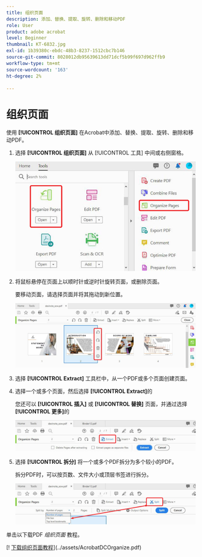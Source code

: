 ```yaml
---
title: 组织页面
description: 添加、替换、提取、旋转、删除和移动PDF
role: User
product: adobe acrobat
level: Beginner
thumbnail: KT-6832.jpg
exl-id: 1b39380c-ebdc-48b3-8237-1512cbc7b146
source-git-commit: 8028012db95639613dd71dcf5b99f697d962ffb9
workflow-type: tm+mt
source-wordcount: '163'
ht-degree: 2%

---
```


# 组织页面

使用 **[!UICONTROL 组织页面]** 在Acrobat中添加、替换、提取、旋转、删除和移动PDF。

1. 选择 **[!UICONTROL 组织页面]** 从 [!UICONTROL 工具] 中间或右侧窗格。

   ![组织步骤1](../assets/Organize_1.png)

1. 将鼠标悬停在页面上以顺时针或逆时针旋转页面，或删除页面。

   要移动页面，请选择页面并将其拖动到新位置。

   ![组织步骤2](../assets/Organize_2.png)

1. 选择 **[!UICONTROL Extract]** 工具栏中，从一个PDF或多个页面创建页面。

1. 选择一个或多个页面，然后选择 **[!UICONTROL Extract]**&#x200B;的

   您还可以 **[!UICONTROL 插入]** 或 **[!UICONTROL 替换]** 页面，并通过选择 **[!UICONTROL 更多]**&#x200B;的

   ![组织步骤4](../assets/Organize_3.png)

1. 选择 **[!UICONTROL 拆分]** 将一个或多个PDF拆分为多个较小的PDF。

   拆分PDF时，可以按页数、文件大小或顶层书签进行拆分。

   ![扫描步骤5](../assets/Organize_4.png)

单击以下载PDF *组织页面* 教程。

[! [下载组织页面教程](../assets/acrobat_PDF_96.png)](../assets/AcrobatDCOrganize.pdf)
